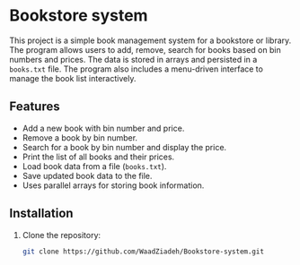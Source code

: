 # Bookstore system 

This project is a simple book management system for a bookstore or library. The program allows users to add, remove, search for books based on bin numbers and prices. The data is stored in arrays and persisted in a `books.txt` file. The program also includes a menu-driven interface to manage the book list interactively.

## Features
- Add a new book with bin number and price.
- Remove a book by bin number.
- Search for a book by bin number and display the price.
- Print the list of all books and their prices.
- Load book data from a file (`books.txt`).
- Save updated book data to the file.
- Uses parallel arrays for storing book information.

## Installation
1. Clone the repository:
   ```bash
   git clone https://github.com/WaadZiadeh/Bookstore-system.git
